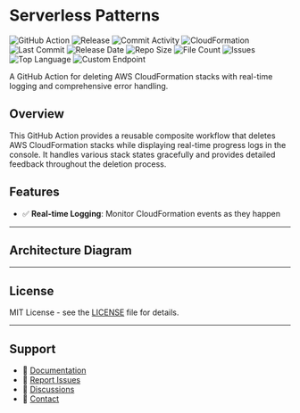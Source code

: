 # Serverless Patterns

![GitHub Action](https://img.shields.io/badge/GitHub-Action-blue?logo=github)&nbsp;![Release](https://github.com/subhamay-bhattacharyya/0607-serverless-cft/actions/workflows/release.yaml/badge.svg)&nbsp;![Commit Activity](https://img.shields.io/github/commit-activity/t/subhamay-bhattacharyya/0607-serverless-cft)&nbsp;![CloudFormation](https://img.shields.io/badge/AWS-CloudFormation-orange?logo=amazonaws)&nbsp;![Last Commit](https://img.shields.io/github/last-commit/subhamay-bhattacharyya/0607-serverless-cft)&nbsp;![Release Date](https://img.shields.io/github/release-date/subhamay-bhattacharyya/0607-serverless-cft)&nbsp;![Repo Size](https://img.shields.io/github/repo-size/subhamay-bhattacharyya/0607-serverless-cft)&nbsp;![File Count](https://img.shields.io/github/directory-file-count/subhamay-bhattacharyya/0607-serverless-cft)&nbsp;![Issues](https://img.shields.io/github/issues/subhamay-bhattacharyya/0607-serverless-cft)&nbsp;![Top Language](https://img.shields.io/github/languages/top/subhamay-bhattacharyya/0607-serverless-cft)&nbsp;![Custom Endpoint](https://img.shields.io/endpoint?url=https://gist.githubusercontent.com/bsubhamay/9ccfd6e25e9811e364e61223d5895f31/raw/0607-serverless-cft.json?)


A GitHub Action for deleting AWS CloudFormation stacks with real-time logging and comprehensive error handling.

## Overview

This GitHub Action provides a reusable composite workflow that deletes AWS CloudFormation stacks while displaying real-time progress logs in the console. It handles various stack states gracefully and provides detailed feedback throughout the deletion process.

## Features

- ✅ **Real-time Logging**: Monitor CloudFormation events as they happen

---

## Architecture Diagram


---

## License

MIT License - see the [LICENSE](LICENSE) file for details.

---

## Support

- 📖 [Documentation](https://github.com/subhamay-bhattacharyya/0607-serverless-cft/wiki)
- 🐛 [Report Issues](https://github.com/subhamay-bhattacharyya/0607-serverless-cft/issues)
- 💬 [Discussions](https://github.com/subhamay-bhattacharyya/0607-serverless-cft/discussions)
- 📧 [Contact](mailto:support@subhamay.aws@gmail.com)